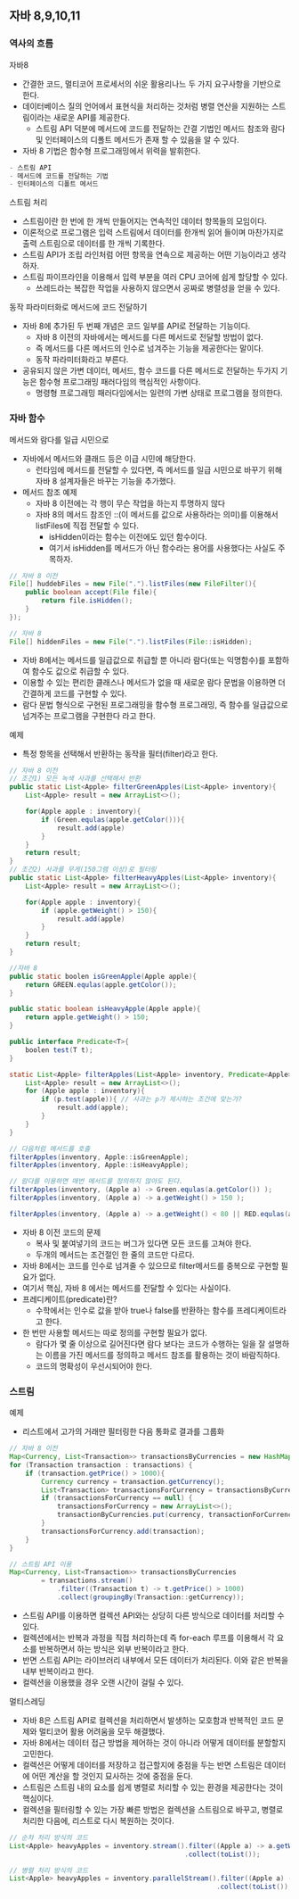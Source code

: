 ## 자바 8,9,10,11

### 역사의 흐름
자바8
- 간결한 코드, 멀티코어 프로세서의 쉬운 활용리나느 두 가지 요구사항을 기반으로 한다.
- 데이터베이스 질의 언어에서 표현식을 처리하는 것처럼 병렬 연산을 지원하는 스트림이라는 새로운 API를 제공한다.
    - 스트림 API 덕분에 메서드에 코드를 전달하는 간결 기법인 메서드 참조와 람다 및 인터페이스의 디폴트 메서드가 존재 할 수 있음을 알 수 있다.
- 자바 8 기법은 함수형 프로그래밍에서 위력을 발휘한다.
```java
- 스트림 API
- 메서드에 코드를 전달하는 기법
- 인터페이스의 디폴트 메서드
```
스트림 처리
- 스트림이란 한 번에 한 개씩 만들어지는 연속적인 데이터 항목들의 모임이다.
- 이론적으로 프로그램은 입력 스트림에서 데이터를 한개씩 읽어 들이며 마찬가지로 출력 스트림으로 데이터를 한 개씩 기록한다.
- 스트림 API가 조립 라인처럼 어떤 항목을 연속으로 제공하는 어떤 기능이라고 생각하자.
- 스트림 파이프라인을 이용해서 입력 부분을 여러 CPU 코어에 쉽게 할당할 수 있다.
    - 쓰레드라는 복잡한 작업을 사용하지 않으면서 공짜로 병렬성을 얻을 수 있다.

동작 파라미터화로 메서드에 코드 전달하기
- 자바 8에 추가된 두 번째 개념은 코드 일부를 API로 전달하는 기능이다.
    - 자바 8 이전의 자바에서는 메서드를 다른 메서드로 전달할 방법이 없다.
    - 즉 메서드를 다른 메서드의 인수로 넘겨주는 기능을 제공한다는 말이다.
    - 동작 파라미터화라고 부른다.
- 공유되지 않은 가변 데이터, 메서드, 함수 코드를 다른 메서드로 전달하는 두가지 기능은 함수형 프로그래밍 패러다임의 핵심적인 사항이다.
    - 명령형 프로그래밍 패러다임에서는 일련의 가변 상태로 프로그램을 정의한다.
### 자바 함수
메서드와 람다를 일급 시민으로
- 자바에서 메서드와 클래드 등은 이급 시민에 해당한다.
    - 런타임에 메서드를 전달할 수 있다면, 즉 메서드를 일급 시민으로 바꾸기 위해 자바 8 설계자들은 바꾸는 기능을 추가했다.
- 메서드 참조 예제
    - 자바 8 이전에는 각 행이 무슨 작업을 하는지 투명하지 않다
    - 자바 8의 메서드 참조인 ::(이 메서드를 값으로 사용하라는 의미)를 이용해서 listFiles에 직접 전달할 수 있다.
        - isHidden이라는 함수는 이전에도 있던 함수이다.
        - 여기서 isHidden를 메서드가 아닌 함수라는 용어를 사용했다는 사실도 주목하자.
```java
// 자바 8 이전
File[] huddebFiles = new File(".").listFiles(new FileFilter(){
    public boolean accept(File file){
        return file.isHidden();
    }
});

// 자바 8
File[] hiddenFiles = new File(".").listFiles(File::isHidden);
```
- 자바 8에서는 메서드를 일급값으로 취급할 뿐 아니라 람다(또는 익명함수)를 포함하여 함수도 값으로 취급할 수 있다.
- 이용할 수 있는 편리한 클래스나 메서드가 없을 때 새로운 람다 문법을 이용하면 더 간결하게 코드를 구현할 수 있다.
- 람다 문법 형식으로 구현된 프로그래밍을 함수형 프로그래밍, 즉 함수를 일급값으로 넘겨주는 프로그램을 구현한다 라고 한다.

예제
- 특정 항목을 선택해서 반환하는 동작을 필터(filter)라고 한다.
```java
// 자바 8 이전
// 조건1) 모든 녹색 사과를 선택해서 반환
public static List<Apple> filterGreenApples(List<Apple> inventory){
    List<Apple> result = new ArrayList<>();

    for(Apple apple : inventory){
        if (Green.equlas(apple.getColor())){
            result.add(apple)
        }
    }
    return result;
}
// 조건2) 사과를 무게(150그램 이상)로 필터링
public static List<Apple> filterHeavyApples(List<Apple> inventory){
    List<Apple> result = new ArrayList<>();

    for(Apple apple : inventory){
        if (apple.getWeight() > 150){
            result.add(apple)
        }
    }
    return result;
}

//자바 8
public static boolen isGreenApple(Apple apple){
    return GREEN.equlas(apple.getColor());
}

public static boolean isHeavyApple(Apple apple){
    return apple.getWeight() > 150;
}

public interface Predicate<T>{
    boolen test(T t);
}

static List<Apple> filterApples(List<Apple> inventory, Predicate<Apple> p){
    List<Apple> result = new ArrayList<>();
    for (Apple apple : inventory){
        if (p.test(apple)){ // 사과는 p가 제시하는 조건에 맞는가?
            result.add(apple);
        }
    }
}

// 다음처럼 메서드를 호출
filterApples(inventory, Apple::isGreenApple);
filterApples(inventory, Apple::isHeavyApple);

// 람다를 이용하면 매번 메서드를 정의하지 않아도 된다.
filterApples(inventory, (Apple a) -> Green.equlas(a.getColor()) );
filterApples(inventory, (Apple a) -> a.getWeight() > 150 );

filterApples(inventory, (Apple a) -> a.getWeight() < 80 || RED.equlas(a.getColor()) );
```
- 자바 8 이전 코드의 문제
    - 복사 및 붙여넣기의 코드는 버그가 있다면 모든 코드를 고쳐야 한다.
    - 두개의 메서드는 조건절인 한 줄의 코드만 다르다.
- 자바 8에서는 코드를 인수로 넘겨줄 수 있으므로 filter메서드를 중복으로 구현할 필요가 없다.
- 여기서 핵심, 자바 8 에서는 메서드를 전달할 수 있다는 사실이다.
- 프레디케이트(predicate)란?
    - 수학에서는 인수로 값을 받아 true나 false를 반환하는 함수를 프레디케이트라고 한다.
- 한 번만 사용할 메서드는 따로 정의를 구현할 필요가 없다.
    - 람다가 몇 줄 이상으로 길어진다면 람다 보다는 코드가 수행하는 일을 잘 설명하는 이름을 가진 메서드를 정의하고 메서드 참조를 활용하는 것이 바람직하다.
    - 코드의 명확성이 우선시되어야 한다.
    
### 스트림
예제
- 리스트에서 고가의 거래만 필터링한 다음 통화로 결과를 그룹화
```java
// 자바 8 이전
Map<Currency, List<Transaction>> transactionsByCurrencies = new HashMap<>();
for (Transaction transaction : transactions) {
    if (transaction.getPrice() > 1000){
        Currency currency = transaction.getCurrency();
        List<Transaction> transactionsForCurrency = transactionsByCurrencies.get(currency);
        if (transactionsForCurrency == null) {
            transactionsForCurrency = new ArrayList<>();
            transactionByCurrencies.put(currency, transactionForCurrency);
        }
        transactionsForCurrency.add(transaction);
    }
}

// 스트림 API 이용
Map<Currency, List<Transaction>> transactionsByCurrencies 
        = transactions.stream()
            .filter((Transaction t) -> t.getPrice() > 1000)
            .collect(groupingBy(Transaction::getCurrency));
```
- 스트림 API를 이용하면 컬렉션 API와는 상당히 다른 방식으로 데이터를 처리할 수 있다.
- 컬렉션에서는 반복과 과정을 직접 처리하는데 즉 for-each 루프를 이용해서 각 요소를 반복하면서 하는 방식은 외부 반복이라고 한다.
- 반면 스트림 API는 라이브러리 내부에서 모든 데이터가 처리된다. 이와 같은 반복을 내부 반복이라고 한다.
- 컬렉션을 이용했을 경우 오랜 시간이 걸릴 수 있다.

멀티스레딩
- 자바 8은 스트림 API로 컬렉션을 처리하면서 발생하는 모호함과 반복적인 코드 문제와 멀티코어 활용 어려움을 모두 해결했다.
- 자바 8에서는 데이터 접근 방법을 제어하는 것이 아니라 어떻게 데이터를 분할할지 고민한다.
- 컬렉션은 어떻게 데이터를 저장하고 접근할지에 중점을 두는 반면 스트림은 데이터에 어떤 계산을 할 것인지 묘사하는 것에 중점을 둔다.
- 스트림은 스트림 내의 요소를 쉽게 병렬로 처리할 수 있는 환경을 제공한다는 것이 핵심이다.
- 컬렉션을 필터링할 수 있는 가장 빠른 방법은 컬렉션을 스트림으로 바꾸고, 병렬로 처리한 다음에, 리스트로 다시 복원하는 것이다.

```java
// 순차 처리 방식의 코드
List<Apple> heavyApples = inventory.stream().filter((Apple a) -> a.getWeight() > 150)
                                            .collect(toList());

// 병렬 처리 방식의 코드
List<Apple> heavyApples = inventory.parallelStream().filter((Apple a) -> a.getWeight() > 150)
                                                    .collect(toList());
```
